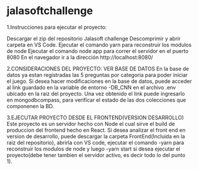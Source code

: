 # jalasoftchallenge

1.Instrucciones para ejecutar el proyecto:

Descargar el zip del repositorio Jalasoft challenge
Descomprimir y abrir carpeta en VS Code.
Ejecutar el comando yarn para reconstruir los modulos de node
Ejecutar el comando node app para correr el servidor en el puerto 8080
En el navegador ir a la dirección http://localhost:8080/



2.CONSIDERACIONES DEL PROYECTO:
VER BASE DE DATOS
En la base de datos ya estan registradas las 5 preguntas por categoria para poder iniciar el juego.
Si desea hacer modificaciones en la base de datos, puede acceder al link guardado en la variable de entorno -DB_CNN en el archivo .env ubicado en la raiz
del proyecto.
Una vez obtenido el link puede ingresarlo en mongodbcompass, para verificar el estado de las dos colecciones que componenen la BD.


3.EJECUTAR PROYECTO DESDE EL FRONTEND(VERSION DESARROLLO)
Este proyecto es un servidor hecho con Node el cual sirve el build de produccion del frontend hecho en React.
Si desea analizar el front end en version de desarrollo, puede descargar la carpeta FrontEnd(Incluida en la raiz del repositorio), abrirla con
VS code, ejecutar el comando -yarn para reconstruir los modulos de node y luego -yarn start si desea ejecutar el proyecto(debe tener tambien el servidor activo, es decir
todo lo del punto 1).
